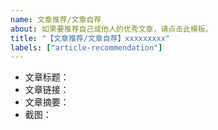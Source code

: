 ```yaml
---
name: 文章推荐/文章自荐
about: 如果要推荐自己或他人的优秀文章，请点击此模板。
title: "【文章推荐/文章自荐】xxxxxxxxx"
labels: ["article-recommendation"]
---
```


- 文章标题：
- 文章链接： <!-- 如果是翻译文章，可再添加原文链接 -->
- 文章摘要： <!--（可选） -->
- 截图：    <!--（可选） -->